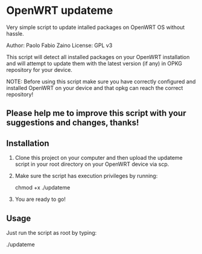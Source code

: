 # OpenWRT updateme
Very simple script to update intalled packages on OpenWRT OS without hassle.

Author: Paolo Fabio Zaino
License: GPL v3

This script will detect all installed packages on your OpenWRT installation and will attempt to update them with the latest version (if any) in OPKG repository for your device.

NOTE: Before using this script make sure you have correctly configured and installed OpenWRT on your device and that opkg can reach the correct repository!

Please help me to improve this script with your suggestions and changes, thanks!
--------------------------------------------------------------------------------

## Installation
1) Clone this project on your computer and then upload the updateme script in your root directory on your OpenWRT device via scp.

2) Make sure the script has execution privileges by running:

   chmod +x ./updateme

3) You are ready to go!

## Usage
Just run the script as root by typing:

./updateme

